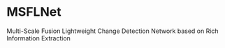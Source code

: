# MSFLNet
Multi-Scale Fusion Lightweight Change Detection Network based on Rich Information Extraction
